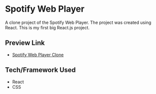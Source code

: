 # Spotify Web Player

A clone project of the Spotify Web Player. The project was created using React. This is my first big React.js project.

## Preview Link
- [Spotify Web Player Clone](https://spotifie.pages.dev/)

## Tech/Framework Used
* React
* CSS